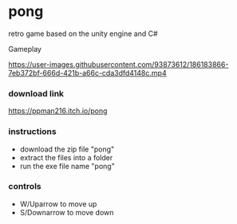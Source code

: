# pong
retro game based on the unity engine and C#


Gameplay

https://user-images.githubusercontent.com/93873612/186183866-7eb372bf-666d-421b-a66c-cda3dfd4148c.mp4

### download link

https://ppman216.itch.io/pong

### instructions
* download the zip file "pong"
* extract the files into a folder
* run the exe file name "pong"

### controls
* W/Uparrow to move up
* S/Downarrow to move down
